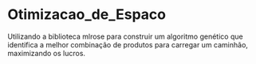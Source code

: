 # Otimizacao_de_Espaco
Utilizando a biblioteca mlrose para construir um algoritmo genético que identifica a melhor combinação de produtos para carregar um caminhão, maximizando os lucros.
